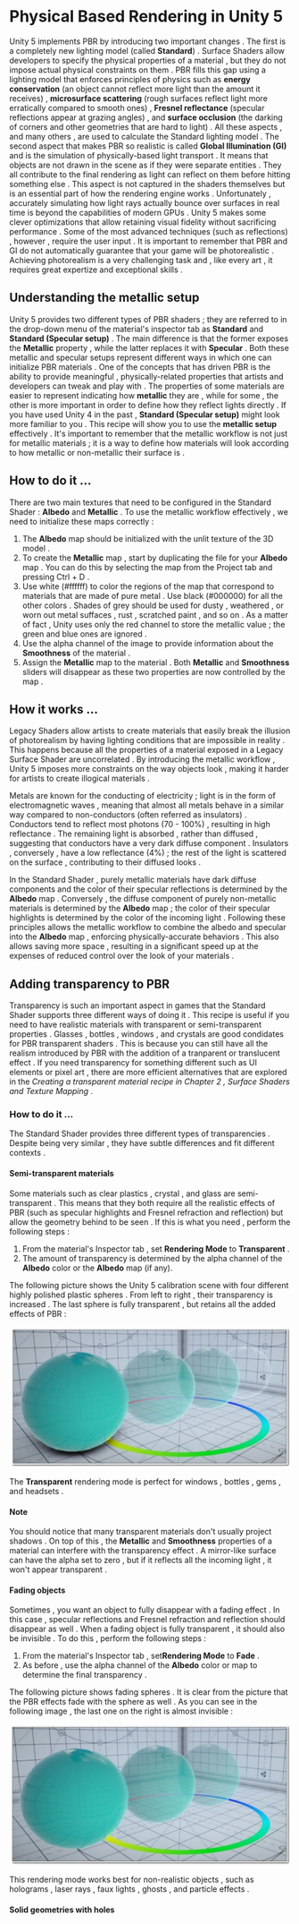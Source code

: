 # Physical Based Rendering in Unity 5

Unity 5 implements PBR by introducing two important changes . The first is a completely new lighting model (called **Standard**) . Surface Shaders allow developers to specify the physical properties of a material , but they do not impose actual physical constraints on them . PBR fills this gap using a lighting model that enforces principles of physics such as **energy conservation** (an object cannot reflect more light than the amount it receives) , **microsurface scattering** (rough surfaces reflect light more erratically compared to smooth ones) , **Fresnel reflectance** (specular reflections appear at grazing angles) , and **surface occlusion** (the darking of corners and other geometries that are hard to light) . All these aspects , and many others , are used to calculate the Standard lighting model . The second aspect that makes PBR so realistic is called **Global Illumination (GI)** and is the simulation of physically-based light transport . It means that objects are not drawn in the scene as if they were separate entities . They all contribute to the final rendering as light can reflect on them before hitting something else . This aspect is not captured in the shaders themselves but is an essential part of how the rendering engine works . Unfortunately , accurately simulating how light rays actually bounce over surfaces in real time is beyond the capabilities of modern GPUs . Unity 5 makes some clever optimizations that allow retaining visual fidelity without sacrificing performance . Some of the most advanced techniques (such as reflections) , however , require the user input . It is important to remember that PBR and GI do not automatically guarantee that your game will be photorealistic . Achieving photorealism is a very challenging task and , like every art , it requires great expertize and exceptional skills .

## Understanding the metallic setup

Unity 5 provides two different types of PBR shaders ; they are referred to in the drop-down menu of the material's inspector tab as **Standard** and **Standard (Specular setup)** . The main difference is that the former exposes the **Metallic** property , while the latter replaces it with **Specular** . Both these metallic and specular setups represent different ways in which one can initialize PBR materials . One of the concepts that has driven PBR is the ability to provide meaningful , physically-related properties that artists and developers can tweak and play with . The properties of some materials are easier to represent indicating how **metallic** they are , while for some , the other is more important in order to define how they reflect lights directly . If you have used Unity 4 in the past , **Standard (Specular setup)** might look more familiar to you . This recipe will show you to use the **metallic setup** effectively . It's important to remember that the metallic workflow is not just for metallic materials ; it is a way to define how materials will look according to how metallic or non-metallic their surface is . 

## How to do it ...

There are two main textures that need to be configured in the Standard Shader : **Albedo** and **Metallic** . To use the metallic workflow effectively , we need to initialize these maps correctly :

1. The **Albedo** map should be initialized with the unlit texture of the 3D model .
2. To create the **Metallic** map , start by duplicating the file for your **Albedo** map . You can do this by selecting the map from the Project tab and pressing Ctrl + D .
3. Use white (#ffffff) to color the regions of the map that correspond to materials that are made of pure metal . Use black (#000000) for all the other colors . Shades of grey should be used for dusty , weathered , or worn out metal suffaces , rust , scratched paint , and so on . As a matter of fact , Unity uses only the red channel to store the metallic value ; the green and blue ones are ignored .
4. Use the alpha channel of the image to provide information about the **Smoothness** of the material .
5. Assign the **Metallic** map to the material . Both **Metallic** and **Smoothness** sliders will disappear as these two properties are now controlled by the map .

## How it works ...

Legacy Shaders allow artists to create materials that easily break the illusion of photorealism by having lighting conditions that are impossible in reality . This happens because all the properties of a material exposed in a Legacy Surface Shader are uncorrelated . By introducing the metallic workflow , Unity 5 imposes more constraints on the way objects look , making it harder for artists to create illogical materials . 

Metals are known for the conducting of electricity ; light is in the form of electromagnetic waves , meaning that almost all metals behave in a similar way compared to non-conductors (often referred as insulators) . Conductors tend to reflect most photons (70 - 100%) , resulting in high reflectance . The remaining light is absorbed , rather than diffused , suggesting that conductors have a very dark diffuse component . Insulators , conversely , have a low reflectance (4%) ; the rest of the light is scattered on the surface , contributing to their diffused looks .

In the Standard Shader , purely metallic materials have dark diffuse components and the color of their specular reflections is determined by the **Albedo** map . Conversely , the diffuse component of purely non-metallic materials is determined by the **Albedo** map ; the color of their specular highlights is determined by the color of the incoming light . Following these principles allows the metallic workflow to combine the albedo and specular into the **Albedo** map , enforcing physically-accurate behaviors . This also allows saving more space , resulting in a significant speed up at the expenses of reduced control over the look of your materials .

## Adding transparency to PBR

Transparency is such an important aspect in games that the Standard Shader supports three different ways of doing it . This recipe is useful if you need to have realistic materials with transparent or semi-transparent properties . Glasses , bottles , windows , and crystals are good condidates for PBR transparent shaders . This is because you can still have all the realism introduced by PBR with the addition of a tranparent or translucent effect . If you need transparency for something different such as UI elements or pixel art , there are more efficient alternatives that are explored in the *Creating a transparent material recipe in Chapter 2 , Surface Shaders and Texture Mapping* .

### How to do it ...

The Standard Shader provides three different types of transparencies . Despite being very similar , they have subtle differences and fit different contexts .

#### Semi-transparent materials

Some materials such as clear plastics , crystal , and glass are semi-transparent . This means that they both require all the realistic effects of PBR (such as specular highlights and Fresnel refraction and reflection) but allow the geometry behind to be seen . If this is what you need , perform the following steps :

1. From the material's Inspector tab , set **Rendering Mode** to **Transparent** .
2. The amount of transparency is determined by the alpha channel of the **Albedo** color or the **Albedo** map (if any).

The following picture shows the Unity 5 calibration scene with four different highly polished plastic spheres . From left to right , their transparency is increased . The last sphere is fully transparent , but retains all the added effects of PBR :

![transparency](Images/00.jpg)

The **Transparent** rendering mode is perfect for windows , bottles , gems , and headsets .

#### Note

You should notice that many transparent materials don't usually project shadows . On top of this , the **Metallic** and **Smoothness** properties of a material can interfere with the transparency effect . A mirror-like surface can have the alpha set to zero , but if it reflects all the incoming light , it won't appear transparent .

#### Fading objects

Sometimes , you want an object to fully disappear with a fading effect . In this case , specular reflections and Fresnel refraction and reflection should disappear as well . When a fading object is fully transparent , it should also be invisible . To do this , perform the following steps :

1. From the material's Inspector tab , set**Rendering Mode** to **Fade** .
2. As before , use the alpha channel of the **Albedo** color or map to determine the final transparency .

The following picture shows fading spheres . It is clear from the picture that the PBR effects fade with the sphere as well . As you can see in the following image , the last one on the right is almost invisible :

![fade](Images/01.jpg)

This rendering mode works best for non-realistic objects , such as holograms , laser rays , faux lights , ghosts , and particle effects .

#### Solid geometries with holes





